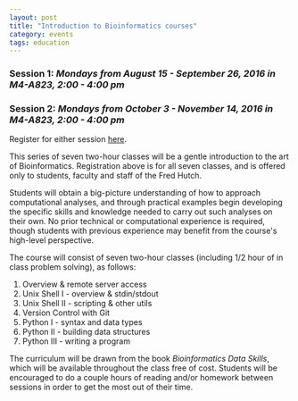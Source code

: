 ```yaml
---
layout: post
title: "Introduction to Bioinformatics courses"
category: events
tags: education
---
```


### **Session 1:** *Mondays from August 15 - September 26, 2016 in M4-A823, 2:00 - 4:00 pm*

### **Session 2:** *Mondays from October 3 - November 14, 2016 in M4-A823, 2:00 - 4:00 pm*

Register for either session [here](https://goo.gl/forms/2r2nGlJGzoLJ7xZz2).

This series of seven two-hour classes will be a gentle introduction to the art of Bioinformatics.
Registration above is for all seven classes, and is offered only to students, faculty and staff of the Fred Hutch.

Students will obtain a big-picture understanding of how to approach computational analyses, and through practical examples begin developing the specific skills and knowledge needed to carry out such analyses on their own.
No prior technical or computational experience is required, though students with previous experience may benefit from the course's high-level perspective.

The course will consist of seven two-hour classes (including 1/2 hour of in class problem solving), as follows:

1. Overview & remote server access
2. Unix Shell I - overview & stdin/stdout
3. Unix Shell II - scripting & other utils
4. Version Control with Git
5. Python I - syntax and data types
6. Python II - building data structures
7. Python III - writing a program

The curriculum will be drawn from the book *Bioinformatics Data Skills*, which will be available throughout the class free of cost.
Students will be encouraged to do a couple hours of reading and/or homework between sessions in order to get the most out of their time.
